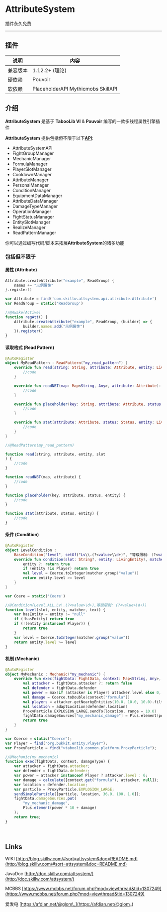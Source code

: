 # AttributeSystem

插件永久免费

---

## 插件

| 说明     | 内容                               |
| -------- | ---------------------------------- |
| 兼容版本 | 1.12.2+ (理论)                     |
| 硬依赖   | Pouvoir                            |
| 软依赖   | PlaceholderAPI Mythicmobs SkillAPI |

## 介绍

**AttributeSystem** 是基于 **TabooLib VI** & **Pouvoir** 编写的一款多线程属性引擎插件

**AttributeSystem** 提供包括但不限于以下[**API**](http://book.skillw.com/attrsystem/doc/):

- AttributeSystemAPI
- FightGroupManager
- MechanicManager
- FormulaManager
- PlayerSlotManager
- CooldownManager
- AttributeManager
- PersonalManager
- ConditionManager
- EquipmentDataManager
- AttributeDataManager
- DamageTypeManager
- OperationManager
- FightStatusManager
- EntitySlotManager
- RealizeManager
- ReadPatternManager

你可以通过编写代码/脚本来拓展**AttributeSystem**的诸多功能

### 包括但不限于

#### 属性 (Attribute)

```kotlin
Attribute.createAttribute("example", ReadGroup) {
    names += "示例属性"
}.register()
```

```javascript
var Attribute = find('com.skillw.attsystem.api.attribute.Attribute')
var ReadGroup = static('ReadGroup')

//@Awake(Active)
function regAtt() {
    Attribute.createAttribute("example", ReadGroup, (builder) => {
        builder.names.add("示例属性")
    }).register()
}
```

#### 读取格式 (Read Pattern)

```kotlin
@AutoRegister
object MyReadPattern : ReadPattern("my_read_pattern") {
    override fun read(string: String, attribute: Attribute, entity: LivingEntity?, slot: String?): Status? {
        //code
    }

    override fun readNBT(map: Map<String, Any>, attribute: Attribute): Status? {
        //code
    }

    override fun placeholder(key: String, attribute: Attribute, status: Status, entity: LivingEntity?): Any? {
        //code
    }

    override fun stat(attribute: Attribute, status: Status, entity: LivingEntity?): TellrawJson {
        //code
    }
}
```

```javascript
//@ReadPattern(my_read_pattern)

function read(string, attribute, entity, slot
) {
    //code
}

function readNBT(map, attribute) {
    //code
}

function placeholder(key, attribute, status, entity) {
    //code
}

function stat(attribute, status, entity) {
    //code
}
```

#### 条件 (Condition)

```kotlin
@AutoRegister
object LevelCondition :
    BaseCondition("level", setOf("Lv\\.(?<value>\\d+)", "等级限制: (?<value>\\d+)"), ConditionType.ALL) {
    override fun condition(slot: String?, entity: LivingEntity?, matcher: Matcher, text: String): Boolean {
        entity ?: return true
        if (entity !is Player) return true
        val level = Coerce.toInteger(matcher.group("value"))
        return entity.level >= level
    }
}
```

```javascript
var Coere = static('Coere')

//@Condition(Level,ALL,Lv\.(?<value>\d+),等级限制: (?<value>\d+))
function level(slot, entity, matcher, text) {
    var hasEntity = entity != "null"
    if (!hasEntity) return true
    if (!(entity instanceof Player)) {
        return true
    }
    var level = Coerce.toInteger(matcher.group("value"))
    return entity.level >= level
}

```

#### 机制 (Mechanic)

```kotlin
@AutoRegister
object MyMechanic : Mechanic("my_mechanic") {
    override fun exec(fightData: FightData, context: Map<String, Any>, damageType: DamageType): Any? {
        val attacker = fightData.attacker ?: return false
        val defender = fightData.defender
        val power = max(if (attacker is Player) attacker.level else 0, 0)
        val damage = Coerce.toDouble(context["formula"])
        val players = attacker.getNearbyEntities(10.0, 10.0, 10.0).filterIsInstance<Player>().map { adaptPlayer(it) }
        val location = adaptLocation(defender.location)
        ProxyParticle.EXPLOSION_LARGE.sendTo(location, range = 10.0)
        fightData.damageSources["my_mechanic_damage"] = Plus.element(power * 10 + damage)
        return true
    }
}
```

```javascript
var Coerce = static("Coerce");
var Player = find("org.bukkit.entity.Player");
var ProxyParticle = find(">taboolib.common.platform.ProxyParticle");

//@Mechanic(my_mechanic)
function exec(fightData, context, damageType) {
    var attacker = fightData.attacker;
    var defender = fightData.defender;
    var power = attacker instanceof Player ? attacker.level : 0;
    var damage = calculate([context.get("formula"), attacker, null]);
    var location = defender.location;
    var particle = ProxyParticle.EXPLOSION_LARGE;
    sendSimpleParticle([particle, location, 36.0, 100, 1.0]);
    fightData.damageSources.put(
        "my_mechanic_damage",
        Plus.element(power * 10 + damage)
    );
    return true;
}

```

<br/>

## Links

WIKI [http://blog.skillw.com/#sort=attsystem&doc=README.md](http://blog.skillw.com/#sort=attsystem&doc=README.md)

JavaDoc [http://doc.skillw.com/attsystem/](http://doc.skillw.com/attsystem/)

MCBBS [https://www.mcbbs.net/forum.php?mod=viewthread&tid=1307249](https://www.mcbbs.net/forum.php?mod=viewthread&tid=1307249)

爱发电 [https://afdian.net/@glom\_](https://afdian.net/@glom_)
